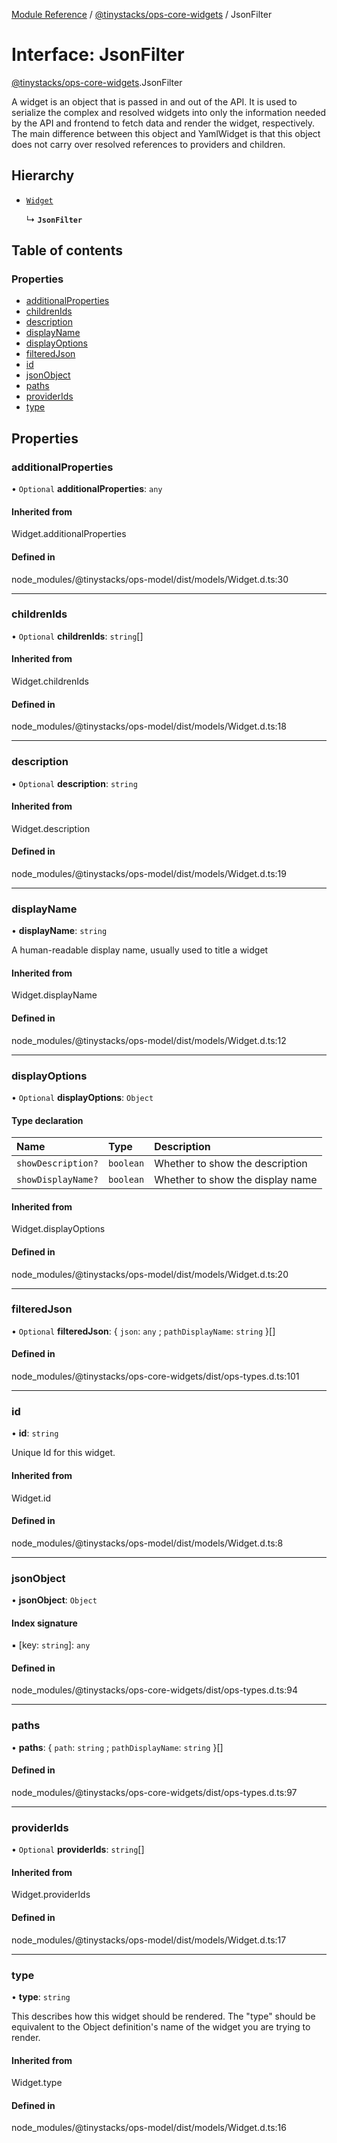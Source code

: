 [Module Reference](../modules.md) / [@tinystacks/ops-core-widgets](../modules/tinystacks_ops_core_widgets.md) / JsonFilter

# Interface: JsonFilter

[@tinystacks/ops-core-widgets](../modules/tinystacks_ops_core_widgets.md).JsonFilter

A widget is an object that is passed in and out of the API. It is used to serialize the complex and resolved widgets into only the information needed by the API and frontend to fetch data and render the widget, respectively. The main difference between this object and YamlWidget is that this object does not carry over resolved references to providers and children.

## Hierarchy

- [`Widget`](../modules/tinystacks_ops_model.md#widget)

  ↳ **`JsonFilter`**

## Table of contents

### Properties

- [additionalProperties](tinystacks_ops_core_widgets.JsonFilter.md#additionalproperties)
- [childrenIds](tinystacks_ops_core_widgets.JsonFilter.md#childrenids)
- [description](tinystacks_ops_core_widgets.JsonFilter.md#description)
- [displayName](tinystacks_ops_core_widgets.JsonFilter.md#displayname)
- [displayOptions](tinystacks_ops_core_widgets.JsonFilter.md#displayoptions)
- [filteredJson](tinystacks_ops_core_widgets.JsonFilter.md#filteredjson)
- [id](tinystacks_ops_core_widgets.JsonFilter.md#id)
- [jsonObject](tinystacks_ops_core_widgets.JsonFilter.md#jsonobject)
- [paths](tinystacks_ops_core_widgets.JsonFilter.md#paths)
- [providerIds](tinystacks_ops_core_widgets.JsonFilter.md#providerids)
- [type](tinystacks_ops_core_widgets.JsonFilter.md#type)

## Properties

### additionalProperties

• `Optional` **additionalProperties**: `any`

#### Inherited from

Widget.additionalProperties

#### Defined in

node_modules/@tinystacks/ops-model/dist/models/Widget.d.ts:30

___

### childrenIds

• `Optional` **childrenIds**: `string`[]

#### Inherited from

Widget.childrenIds

#### Defined in

node_modules/@tinystacks/ops-model/dist/models/Widget.d.ts:18

___

### description

• `Optional` **description**: `string`

#### Inherited from

Widget.description

#### Defined in

node_modules/@tinystacks/ops-model/dist/models/Widget.d.ts:19

___

### displayName

• **displayName**: `string`

A human-readable display name, usually used to title a widget

#### Inherited from

Widget.displayName

#### Defined in

node_modules/@tinystacks/ops-model/dist/models/Widget.d.ts:12

___

### displayOptions

• `Optional` **displayOptions**: `Object`

#### Type declaration

| Name | Type | Description |
| :------ | :------ | :------ |
| `showDescription?` | `boolean` | Whether to show the description |
| `showDisplayName?` | `boolean` | Whether to show the display name |

#### Inherited from

Widget.displayOptions

#### Defined in

node_modules/@tinystacks/ops-model/dist/models/Widget.d.ts:20

___

### filteredJson

• `Optional` **filteredJson**: { `json`: `any` ; `pathDisplayName`: `string`  }[]

#### Defined in

node_modules/@tinystacks/ops-core-widgets/dist/ops-types.d.ts:101

___

### id

• **id**: `string`

Unique Id for this widget.

#### Inherited from

Widget.id

#### Defined in

node_modules/@tinystacks/ops-model/dist/models/Widget.d.ts:8

___

### jsonObject

• **jsonObject**: `Object`

#### Index signature

▪ [key: `string`]: `any`

#### Defined in

node_modules/@tinystacks/ops-core-widgets/dist/ops-types.d.ts:94

___

### paths

• **paths**: { `path`: `string` ; `pathDisplayName`: `string`  }[]

#### Defined in

node_modules/@tinystacks/ops-core-widgets/dist/ops-types.d.ts:97

___

### providerIds

• `Optional` **providerIds**: `string`[]

#### Inherited from

Widget.providerIds

#### Defined in

node_modules/@tinystacks/ops-model/dist/models/Widget.d.ts:17

___

### type

• **type**: `string`

This describes how this widget should be rendered. The "type" should be equivalent to the Object definition's name of the widget you are trying to render.

#### Inherited from

Widget.type

#### Defined in

node_modules/@tinystacks/ops-model/dist/models/Widget.d.ts:16
